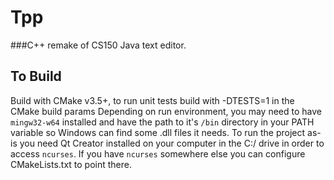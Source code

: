 # Tpp
###C++ remake of CS150 Java text editor.

## To Build
Build with CMake v3.5+, to run unit tests build with -DTESTS=1 in the CMake build params
Depending on run environment, you may need to have `mingw32-w64` installed and have the path to it's `/bin` directory in your PATH variable so Windows can find some .dll files it needs.
To run the project as-is you need Qt Creator installed on your computer in the C:/ drive in order to access `ncurses`. If you have `ncurses` somewhere else you can configure CMakeLists.txt to point there.
